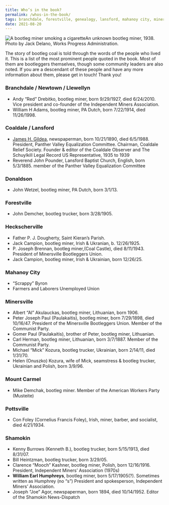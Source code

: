 ```yaml
---
title: Who’s in the book?
permalink: /whos-in-the-book/
tags: branchdale, forestville, genealogy, lansford, mahanoy city, minersville, mount carmel, shamokin, pottsville
date: 2021-08-20
---
```


![A bootleg miner smoking a cigarette](https://www.bootlegcoal.com/wp-content/uploads/2021/08/smoker-delano-764x1024.jpg)An unknown bootleg miner, 1938. Photo by Jack Delano, Works Progress Administration.

The story of bootleg coal is told through the words of the people who lived it. This is a list of the most prominent people quoted in the  book. Most of them are bootleggers themselves, though some community  leaders are also noted. If you are a descendant of these people and have any more information about them, please get in touch! Thank you!

### **Branchdale / Newtown / Llewellyn**

- Andy “Red” Drebitko, bootleg miner, born 9/29/1927, died 6/24/2010.
  Vice president and co-founder of the Independent Miners Association.
- William H Adams, bootleg miner, PA Dutch, born 7/22/1914, died 11/26/1998.

### Coaldale / Lansford

- [James H. Gildea](https://en.wikipedia.org/wiki/James_H._Gildea), newspaperman, born 10/21/1890, died 6/5/1988.
  President, Panther Valley Equalization Committee. Chairman, Coaldale Relief Society.
  Founder & editor of the Coaldale Observer and The Schuylkill Legal Record
  US Representative, 1935 to 1939
- Reverend John Pounder, Lansford Baptist Church, English, born 5/3/1885.
  member of the Panther Valley Equalization Committee

### **Donaldson**

- John Wetzel, bootleg miner, PA Dutch, born 3/1/13.

### **Forestville**

- John Demcher, bootleg trucker, born 3/28/1905.

### **Heckscherville**

- Father P. J. Dougherty, Saint Kieran’s Parish.
- Jack Campion, bootleg miner, Irish & Ukranian, b. 12/26/1925.
- P. Joseph Brennan, bootleg miner,(Coal Castle), died 8/11/1943.
  President of Minersville Bootleggers Union.
- Jack Campion, bootleg miner, Irish & Ukrainian, born 12/26/25.

### **Mahanoy City**

- “Scrappy” Byron
- Farmers and Laborers Unemployed Union

### **Minersville**

- Albert “Al” Akulauckas, bootleg miner, Lithuanian, born 1906.
- Peter Joseph Paul (Paulakaitis), bootleg miner, born 7/29/1898, died 10/16/47.
  President of the Minersville Bootleggers Union. Member of the Communist Party.
- Gomer Paul (Paulakaitis), brother of Peter, bootleg miner, Lithuanian.
- Carl Herman, bootleg miner, Lithuanian, born 3/7/1887.
  Member of the Communist Party.
- Michael “Mick” Kozura, bootleg trucker, Ukrainian, born 2/14/11, died 1/31/70.
- Helen (Onuszko) Kozura, wife of Mick, seamstress & bootleg trucker, Ukrainian and Polish, born 3/9/96.

### **Mount Carmel**

- Mike Demchak, bootleg miner.
  Member of the American Workers Party (Musteite)

### **Pottsville**

- Con Foley (Cornelius Francis Foley), Irish, miner, barber, and socialist, died 4/21/1934.

### **Shamokin**

- Kenny Burrows (Kenneth B.), bootleg trucker, born 5/15/1913, died 8/31/07.
- Bill Heintzman, bootleg trucker, born 3/29/05.
- Clarence “Mooch” Kashner, bootleg miner, Polish, born 12/16/1916.
  President, Independent Miners’ Association (1970s)
- **William Earl Humphreys**, bootleg miner, born 5/17/1905(?). Sometimes written as Humphrey (no “s”)
  President and spokesperson, Independent Miners’ Association.
- Joseph “Joe” Agor, newspaperman, born 1894, died 10/14/1952.
  Editor of the Shamokin News-Dispatch